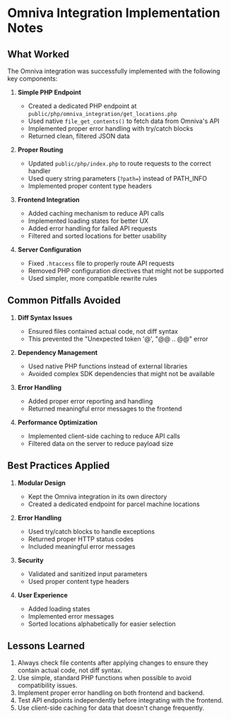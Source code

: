 # Omniva Integration Implementation Notes

## What Worked

The Omniva integration was successfully implemented with the following key components:

1. **Simple PHP Endpoint**
   - Created a dedicated PHP endpoint at `public/php/omniva_integration/get_locations.php`
   - Used native `file_get_contents()` to fetch data from Omniva's API
   - Implemented proper error handling with try/catch blocks
   - Returned clean, filtered JSON data

2. **Proper Routing**
   - Updated `public/php/index.php` to route requests to the correct handler
   - Used query string parameters (`?path=`) instead of PATH_INFO
   - Implemented proper content type headers

3. **Frontend Integration**
   - Added caching mechanism to reduce API calls
   - Implemented loading states for better UX
   - Added error handling for failed API requests
   - Filtered and sorted locations for better usability

4. **Server Configuration**
   - Fixed `.htaccess` file to properly route API requests
   - Removed PHP configuration directives that might not be supported
   - Used simpler, more compatible rewrite rules

## Common Pitfalls Avoided

1. **Diff Syntax Issues**
   - Ensured files contained actual code, not diff syntax
   - This prevented the "Unexpected token '@', "@@ .. @@" error

2. **Dependency Management**
   - Used native PHP functions instead of external libraries
   - Avoided complex SDK dependencies that might not be available

3. **Error Handling**
   - Added proper error reporting and handling
   - Returned meaningful error messages to the frontend

4. **Performance Optimization**
   - Implemented client-side caching to reduce API calls
   - Filtered data on the server to reduce payload size

## Best Practices Applied

1. **Modular Design**
   - Kept the Omniva integration in its own directory
   - Created a dedicated endpoint for parcel machine locations

2. **Error Handling**
   - Used try/catch blocks to handle exceptions
   - Returned proper HTTP status codes
   - Included meaningful error messages

3. **Security**
   - Validated and sanitized input parameters
   - Used proper content type headers

4. **User Experience**
   - Added loading states
   - Implemented error messages
   - Sorted locations alphabetically for easier selection

## Lessons Learned

1. Always check file contents after applying changes to ensure they contain actual code, not diff syntax.
2. Use simple, standard PHP functions when possible to avoid compatibility issues.
3. Implement proper error handling on both frontend and backend.
4. Test API endpoints independently before integrating with the frontend.
5. Use client-side caching for data that doesn't change frequently.
